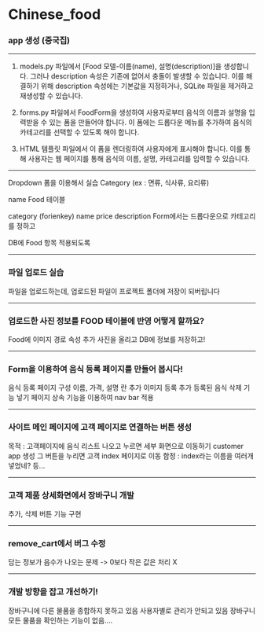 # Chinese_food

### app 생성 (중국집)
---
1. models.py 파일에서 [Food 모델-이름(name), 설명(description)]을 생성합니다. 그러나 description 속성은 기존에 없어서 충돌이 발생할 수 있습니다. 이를 해결하기 위해 description 속성에는 기본값을 지정하거나, SQLite 파일을 제거하고 재생성할 수 있습니다.

2. forms.py 파일에서 FoodForm을 생성하여 사용자로부터 음식의 이름과 설명을 입력받을 수 있는 폼을 만들어야 합니다. 이 폼에는 드롭다운 메뉴를 추가하여 음식의 카테고리를 선택할 수 있도록 해야 합니다.

3. HTML 템플릿 파일에서 이 폼을 렌더링하여 사용자에게 표시해야 합니다. 이를 통해 사용자는 웹 페이지를 통해 음식의 이름, 설명, 카테고리를 입력할 수 있습니다.

---
Dropdown 폼을 이용해서 실습
Category (ex : 면류, 식사류, 요리류)

name
Food 테이블

category (forienkey)
name
price
description
Form에서는 드롭다운으로 카테고리를 정하고

DB에 Food 항목 적용되도록

---
### 파일 업로드 실습
파일을 업로드하는데, 업로드된 파일이 프로젝트 폴더에 저장이 되버립니다

---
### 업로드한 사진 정보를 FOOD 테이블에 반영 어떻게 할까요?
Food에 이미지 경로 속성 추가
사진을 올리고 DB에 정보를 저장하고!

---
### Form을 이용하여 음식 등록 페이지를 만들어 봅시다!
음식 등록 페이지 구성
이름, 가격, 설명 란 추가
이미지 등록 추가
등록된 음식 삭제 기능 넣기
페이지 상속 기능을 이용하여 nav bar 적용

---
### 사이트 메인 페이지에 고객 페이지로 연결하는 버튼 생성
목적 : 고객페이지에 음식 리스트 나오고 누르면 세부 화면으로 이동하기
customer app 생성
그 버튼을 누리면 고객 index 페이지로 이동
함정 : index라는 이름을 여러개 넣었네? 등...

---
### 고객 제품 상세화면에서 장바구니 개발
추가, 삭제 버튼
기능 구현

---
### remove_cart에서 버그 수정
담는 정보가 음수가 나오는 문제 -> 0보다 작은 값은 처리 X

---
### 개발 방향을 잡고 개선하기!
장바구니에 다른 물품을 종합하지 못하고 있음
사용자별로 관리가 안되고 있음
장바구니 모든 물품을 확인하는 기능이 없음....

